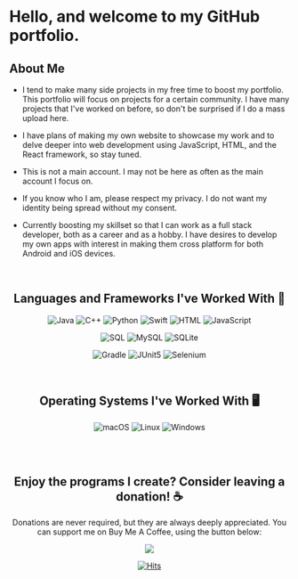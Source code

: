 <br>

</br>


# Hello, and welcome to my GitHub portfolio.

## About Me
- I tend to make many side projects in my free time to boost my portfolio. This portfolio will focus on projects for a certain community. I have many projects that I've worked on before, so don't be surprised if I do a mass upload here.

- I have plans of making my own website to showcase my work and to delve deeper into web development using JavaScript, HTML, and the React framework, so stay tuned.

- This is not a main account. I may not be here as often as the main account I focus on.

- If you know who I am, please respect my privacy. I do not want my identity being spread without my consent.

- Currently boosting my skillset so that I can work as a full stack developer, both as a career and as a hobby. I have desires to develop my own apps with interest in making them cross platform for both Android and iOS devices.
  

<br>

<div align = center>

## Languages and Frameworks I've Worked With 📖

![Java] ![C++] ![Python] ![Swift] ![HTML] ![JavaScript] 

![SQL] ![MySQL] ![SQLite] 

![Gradle] ![JUnit5] ![Selenium]



<br>


## Operating Systems I've Worked With 🖥️

![macOS] ![Linux] ![Windows]

<br>
<br>

## Enjoy the programs I create? Consider leaving a donation! ☕️
Donations are never required, but they are always deeply appreciated. You can support me on Buy Me A Coffee, using the button below:

<a href="https://www.buymeacoffee.com/v2ftrsbdkv7"><img src="https://img.buymeacoffee.com/button-api/?text=Buy me a book&emoji=📖&slug=v2ftrsbdkv7&button_colour=FFDD00&font_colour=000000&font_family=Inter&outline_colour=000000&coffee_colour=ffffff" /></a>



<!--<a href = "https://www.buymeacoffee.com/v2ftrsbdkv7" /> <img alt = "Static-Badge" src = "https://img.shields.io/badge/Buy_Me_A_Coffee!-yellow?style=flat-square&logo=buymeacoffee"/></a>
-->



[![Hits](https://hits.sh/github.com/Professional-Bed-Breaker.svg?label=Hits&style=flat-square)](https://hits.sh/github.com/Professional-Bed-Breaker/)

<!------------------------------------------------------------------------>


<!-- Programming Languages -->
[Java]: https://img.shields.io/badge/Java-red?style=flat-square&logo=Java
[C++]: https://img.shields.io/badge/C%2B%2B-red?style=flat-square&logo=C%2B%2B
[Python]: https://img.shields.io/badge/Python-red?style=flat-square&logo=python
[Swift]: https://img.shields.io/badge/Swift-white?style=flat-square&logo=swift

<!-- Web Development -->
[HTML]: https://img.shields.io/badge/HTML-white?style=flat-square&logo=html5

[JavaScript]: https://img.shields.io/badge/JavaScript-white?style=flat-square&logo=javascript

<!-- Query Languages -->
[SQL]: https://img.shields.io/badge/SQL-black?style=flat-square&logo=microsoftsqlserver
[MySQL]: https://img.shields.io/badge/MySQL-black?style=flat-square&logo=mysql
[SQLite]: https://img.shields.io/badge/SQLite-black?style=flat-square&logo=sqlite


<!-- Build Managers? -->
[Gradle]: https://img.shields.io/badge/Gradle-green?style=flat-square&logo=Gradle

<!-- Frameworks -->
[JUnit5]: https://img.shields.io/badge/JUnit5-black?style=flat-square&logo=junit5
[Selenium]: https://img.shields.io/badge/Selenium-black?style=flat-square&logo=selenium


<!-- Operating Systems -->
[macOS]: https://img.shields.io/badge/macOS-black?style=flat-square&logo=macos

[Linux]: https://img.shields.io/badge/Linux-black?style=flat-square&logo=linux

[Windows]: https://img.shields.io/badge/Windows-black?style=flat-square&logo=windows

